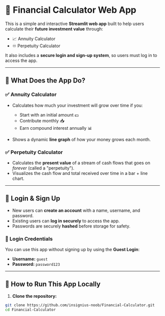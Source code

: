 # 💸 Financial Calculator Web App

This is a simple and interactive **Streamlit web app** built to help users calculate their **future investment value** through:

- 📈 Annuity Calculator
- ♾️ Perpetuity Calculator

It also includes a **secure login and sign-up system**, so users must log in to access the app.

---

## 🧮 What Does the App Do?

### ✅ Annuity Calculator

- Calculates how much your investment will grow over time if you:

  - Start with an initial amount 💵
  - Contribute monthly 📥
  - Earn compound interest annually 📊

- Shows a dynamic **line graph** of how your money grows each month.

### ✅ Perpetuity Calculator

- Calculates the **present value** of a stream of cash flows that goes on _forever_ (called a "perpetuity").
- Visualizes the cash flow and total received over time in a bar + line chart.

---

## 🔐 Login & Sign Up

- New users can **create an account** with a name, username, and password.
- Existing users can **log in securely** to access the app.
- Passwords are securely **hashed** before storage for safety.

### 🔐 Login Credentials

You can use this app without signing up by using the **Guest Login**:

- **Username:** `guest`
- **Password:** `password123`

---

## 🚀 How to Run This App Locally

1. **Clone the repository:**

```bash
git clone https://github.com/insignius-noob/Financial-Calculator.git
cd Financial-Calculator
```
